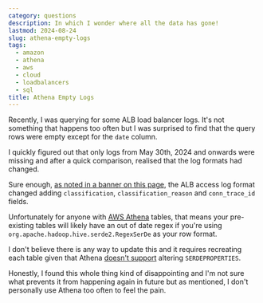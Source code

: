 ```yaml
---
category: questions
description: In which I wonder where all the data has gone!
lastmod: 2024-08-24
slug: athena-empty-logs
tags:
  - amazon
  - athena
  - aws
  - cloud
  - loadbalancers
  - sql
title: Athena Empty Logs
---
```

Recently, I was querying for some ALB load balancer logs. It's not something that happens too often but I was surprised to find that the query rows were empty except for the `date` column.

I quickly figured out that only logs from May 30th, 2024 and onwards were missing and after a quick comparison, realised that the log formats had changed.

Sure enough, [as noted in a banner on this page](https://docs.aws.amazon.com/athena/latest/ug/create-alb-access-logs-table.html), the ALB access log format changed adding `classification`, `classification_reason` and `conn_trace_id` fields.

Unfortunately for anyone with [AWS Athena](https://aws.amazon.com/athena/) tables, that means your pre-existing tables will likely have an out of date regex if you're using `org.apache.hadoop.hive.serde2.RegexSerDe` as your row format.

I don't believe there is any way to update this and it requires recreating each table given that Athena [doesn't support](https://docs.aws.amazon.com/athena/latest/ug/unsupported-ddl.html) altering `SERDEPROPERTIES`.

Honestly, I found this whole thing kind of disappointing and I'm not sure what prevents it from happening again in future but as mentioned, I don't personally use Athena too often to feel the pain.
